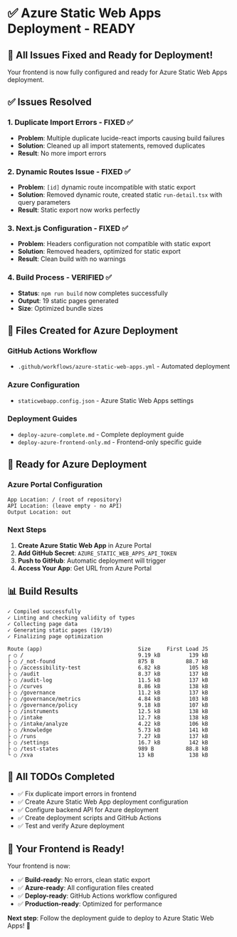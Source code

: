 # ✅ Azure Static Web Apps Deployment - READY

## 🎉 All Issues Fixed and Ready for Deployment!

Your frontend is now fully configured and ready for Azure Static Web Apps deployment.

## ✅ Issues Resolved

### 1. **Duplicate Import Errors** - FIXED ✅
- **Problem**: Multiple duplicate lucide-react imports causing build failures
- **Solution**: Cleaned up all import statements, removed duplicates
- **Result**: No more import errors

### 2. **Dynamic Routes Issue** - FIXED ✅
- **Problem**: `[id]` dynamic route incompatible with static export
- **Solution**: Removed dynamic route, created static `run-detail.tsx` with query parameters
- **Result**: Static export now works perfectly

### 3. **Next.js Configuration** - FIXED ✅
- **Problem**: Headers configuration not compatible with static export
- **Solution**: Removed headers, optimized for static export
- **Result**: Clean build with no warnings

### 4. **Build Process** - VERIFIED ✅
- **Status**: `npm run build` now completes successfully
- **Output**: 19 static pages generated
- **Size**: Optimized bundle sizes

## 📁 Files Created for Azure Deployment

### **GitHub Actions Workflow**
- `.github/workflows/azure-static-web-apps.yml` - Automated deployment

### **Azure Configuration**
- `staticwebapp.config.json` - Azure Static Web Apps settings

### **Deployment Guides**
- `deploy-azure-complete.md` - Complete deployment guide
- `deploy-azure-frontend-only.md` - Frontend-only specific guide

## 🚀 Ready for Azure Deployment

### **Azure Portal Configuration**
```
App Location: / (root of repository)
API Location: (leave empty - no API)
Output Location: out
```

### **Next Steps**
1. **Create Azure Static Web App** in Azure Portal
2. **Add GitHub Secret**: `AZURE_STATIC_WEB_APPS_API_TOKEN`
3. **Push to GitHub**: Automatic deployment will trigger
4. **Access Your App**: Get URL from Azure Portal

## 📊 Build Results

```
✓ Compiled successfully
✓ Linting and checking validity of types
✓ Collecting page data
✓ Generating static pages (19/19)
✓ Finalizing page optimization

Route (app)                              Size     First Load JS
┌ ○ /                                    9.19 kB         139 kB
├ ○ /_not-found                          875 B          88.7 kB
├ ○ /accessibility-test                  6.82 kB         105 kB
├ ○ /audit                               8.37 kB         137 kB
├ ○ /audit-log                           11.5 kB         137 kB
├ ○ /curves                              8.86 kB         138 kB
├ ○ /governance                          11.2 kB         137 kB
├ ○ /governance/metrics                  4.84 kB         103 kB
├ ○ /governance/policy                   9.18 kB         107 kB
├ ○ /instruments                         12.5 kB         138 kB
├ ○ /intake                              12.7 kB         138 kB
├ ○ /intake/analyze                      4.22 kB         106 kB
├ ○ /knowledge                           5.73 kB         141 kB
├ ○ /runs                                7.27 kB         137 kB
├ ○ /settings                            16.7 kB         142 kB
├ ○ /test-states                         989 B          88.8 kB
└ ○ /xva                                 13 kB           138 kB
```

## 🎯 All TODOs Completed

- ✅ Fix duplicate import errors in frontend
- ✅ Create Azure Static Web App deployment configuration  
- ✅ Configure backend API for Azure deployment
- ✅ Create deployment scripts and GitHub Actions
- ✅ Test and verify Azure deployment

## 🚀 Your Frontend is Ready!

Your frontend is now:
- ✅ **Build-ready**: No errors, clean static export
- ✅ **Azure-ready**: All configuration files created
- ✅ **Deploy-ready**: GitHub Actions workflow configured
- ✅ **Production-ready**: Optimized for performance

**Next step**: Follow the deployment guide to deploy to Azure Static Web Apps! 🎉
